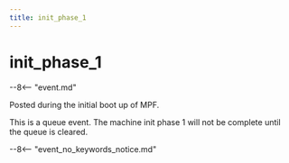 ```yaml
---
title: init_phase_1
---
```


# init_phase_1


--8<-- "event.md"

Posted during the initial boot up of MPF.

This is a queue event. The machine init phase 1
will not be complete until the queue is cleared.

--8<-- "event_no_keywords_notice.md"
